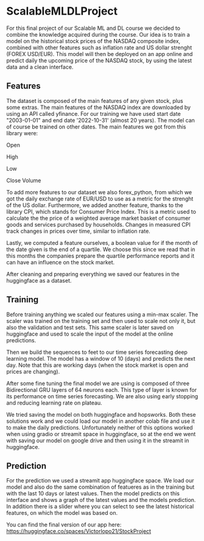# ScalableMLDLProject

For this final project of our Scalable ML and DL course we decided to combine the knowledge acquired during the course. Our idea is to train a model on the historical stock prices of the NASDAQ composite index, combined with other features such as inflation rate and US dollar strenght (FOREX USD/EUR). This model will then be deployed on an app online and predict daily the upcoming price of the NASDAQ stock, by using the latest data and a clean interface.

## Features

The dataset is composed of the main features of any given stock, plus some extras. The main features of the NASDAQ index are downloaded by using an API called yfinance. For our training we have used start date "2003-01-01" and end date '2022-10-31' (almost 20 years). The model can of course be trained on other dates. The main features we got from this library were:

Open

High

Low

Close	Volume


To add more features to our dataset we also forex_python, from which we got the daily exchange rate of EUR/USD to use as a metric for the strenght of the US dollar. Furthermore, we added another feature, thanks to the library CPI, which stands for Consumer Price Index. This is a metric used to calculate the the price of a weighted average market basket of consumer goods and services purchased by households. Changes in measured CPI track changes in prices over time, similar to inflation rate.

Lastly, we computed a feature ourselves, a boolean value for if the month of the date given is the end of a quartile. We choose this since we read that in this months the companies prepare the quartile performance reports and it can have an influence on the stock market.

After cleaning and preparing everything we saved our features in the huggingface as a dataset.



## Training

Before training anything we scaled our features using a min-max scaler. The scaler was trained on the training set and then used to scale not only it, but also the validation and test sets. This same scaler is later saved on huggingface and used to scale the input of the model at the online predictions.

Then we build the sequences to feet to our time series forecasting deep learning model. The model has a window of 10 (days) and predicts the next day. Note that this are working days (when the stock market is open and prices are changing).

After some fine tuning the final model we are using is composed of three Bidirectional GRU layers of 64 neurons each. This type of layer is known for its performance on time series forecasting. We are also using early stopping and reducing learning rate on plateau.

We tried saving the model on both huggingface and hopsworks. Both these solutions work and we could load our model in another colab file and use it to make the daily predictions. Unfortunately neither of this options worked when using gradio or streamit space in huggingface, so at the end we went with saving our model on google drive and then using it in the streamit in huggingface.



## Prediction

For the prediction we used a streamit app huggingface space. We load our model and also do the same combination of featueres as in the training but with the last 10 days or latest values. Then the model predicts on this interface and shows a graph of the latest values and the models prediction. In addition there is a slider where you can select to see the latest historical features, on which the model was based on.

You can find the final version of our app here: https://huggingface.co/spaces/Victorlopo21/StockProject
